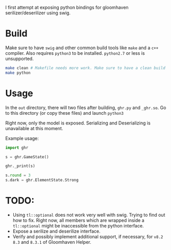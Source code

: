 I first attempt at exposing python bindings for gloomhaven serilizer/deserilizer using swig.

# Build

Make sure to have `swig` and other common build tools like `make` and a `c++` compiler.
Also requires `python3` to be installed. `python2.7` or less is unsupported.

```bash
make clean # Makefile needs more work. Make sure to have a clean build
make python
```

# Usage

In the `out` directory, there will two files after building, `ghr.py` and `_ghr.so`.
Go to this directory (or copy these files) and launch `python3`

Right now, only the model is exposed. Serializing and Deserializing is unavailable at this moment.


Example usage:
```python
import ghr

s = ghr.GameState()

ghr._print(s)

s.round = 3
s.dark = ghr.ElementState.Strong
```

# TODO:

* Using `tl::optional` does not work very well with swig. Trying to find out how to fix. Right now, all members which are wrapped inside a `tl::optional` might be inaccessible from the python interface.
* Expose a serilize and deserilize interface.
* Verify and possibly implement additional support, if necessary, for `v8.2` `8.3` and `8.3.1` of Gloomhaven Helper.
